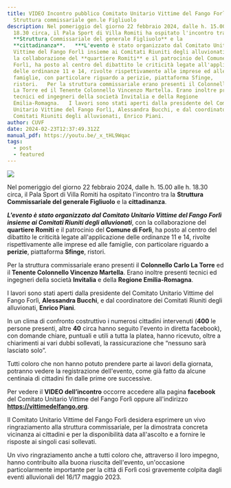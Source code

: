 ```yaml
---
title: VIDEO Incontro pubblico Comitato Unitario Vittime del Fango Forlì -
  Struttura commissariale gen.le Figliuolo
description: Nel pomeriggio del giorno 22 febbraio 2024, dalle h. 15.00 alle h.
  18.30 circa, il Pala Sport di Villa Romiti ha ospitato l'incontro tra la
  **Struttura Commissariale del generale Figliuolo** e la
  **cittadinanza**.   ***L'evento è stato organizzato dal Comitato Unitario
  Vittime del Fango Forlì insieme ai Comitati Riuniti degli alluvionati***, con
  la collaborazione del **quartiere Romiti** e il patrocinio del Comune di
  Forlì, ha posto al centro del dibattito le criticità legate all'applicazione
  delle ordinanze 11 e 14, rivolte rispettivamente alle imprese ed alle
  famiglie, con particolare riguardo a perizie, piattaforma Sfinge,
  ristori.   Per la struttura commissariale erano presenti il Colonnello Carlo
  La Torre ed il Tenente Colonnello Vincenzo Martella. Erano inoltre presenti
  tecnici ed ingegneri della società Invitalia e della Regione
  Emilia-Romagna.   I lavori sono stati aperti dalla presidente del Comitato
  Unitario Vittime del Fango Forlì, Alessandra Bucchi, e dal coordinatore dei
  Comitati Riuniti degli alluvionati, Enrico Piani.
author: CUVF
date: 2024-02-23T12:37:49.312Z
manual_pdf: https://youtu.be/_x_tHL9Wqac
tags:
  - post
  - featured
---
```

![](/static/img/miniatura_incontro_cuvf.jpg)

Nel pomeriggio del giorno 22 febbraio 2024, dalle h. 15.00 alle h. 18.30 circa, il Pala Sport di Villa Romiti ha ospitato l'incontro tra la **Struttura Commissariale del generale Figliuolo** e la **cittadinanza**.


***L'evento è stato organizzato dal Comitato Unitario Vittime del Fango Forlì insieme ai Comitati Riuniti degli alluvionati***, con la collaborazione del **quartiere Romiti** e il patrocinio del **Comune di Forlì**, ha posto al centro del dibattito le criticità legate all'applicazione delle ordinanze 11 e 14, rivolte rispettivamente alle imprese ed alle famiglie, con particolare riguardo a **perizie**, piattaforma **Sfinge**, ristori.


Per la struttura commissariale erano presenti il **Colonnello Carlo La Torre** ed il **Tenente Colonnello Vincenzo Martella**. Erano inoltre presenti tecnici ed ingegneri della società **Invitalia** e della **Regione Emilia-Romagna**.


I lavori sono stati aperti dalla presidente del Comitato Unitario Vittime del Fango Forlì, **Alessandra Bucchi**, e dal coordinatore dei Comitati Riuniti degli alluvionati, **Enrico Piani**.


In un clima di confronto costruttivo i numerosi cittadini intervenuti (**400** le persone presenti, altre **40** circa hanno seguito l'evento in diretta facebook), con domande chiare, puntuali e utili a tutta la platea, hanno ricevuto, oltre a chiarimenti ai vari dubbi sollevati, la rassicurazione che “nessuno sarà lasciato solo”.


Tutti coloro che non hanno potuto prendere parte ai lavori della giornata, potranno vedere la registrazione dell'evento, come già fatto da alcune centinaia di cittadini fin dalle prime ore successive. 


Per vedere il **VIDEO dell’incontro** occorre accedere alla pagina **facebook** del Comitato Unitario Vittime del Fango Forlì oppure all'indirizzo **https://vittimedelfango.org**. 


Il Comitato Unitario Vittime del Fango Forlì desidera esprimere un vivo ringraziamento alla struttura commissariale, per la dimostrata concreta vicinanza ai cittadini e per la disponibilità data all'ascolto e a fornire le risposte ai singoli casi sollevati. 

Un vivo ringraziamento anche a tutti coloro che, attraverso il loro impegno, hanno contribuito alla buona riuscita dell'evento, un'occasione particolarmente importante per la città di Forlì così gravemente colpita dagli eventi alluvionali del 16/17 maggio 2023.